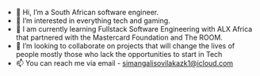 - 👋 Hi, I’m a South African software engineer.
- 👀 I’m interested in everything tech and gaming. 
- 🌱 I am currently learning Fullstack Software Engineering with ALX Africa that partnered with the Mastercard Foundation and The ROOM.
- 💞️ I’m looking to collaborate on projects that will change the lives of people mostly those who lack the opportunities to start in Tech
- 📫 You can reach me via email - simangalisovilakazk1@icloud.com

<!---
TheCodingPantsula/TheCodingPantsula is a ✨ special ✨ repository because its `README.md` (this file) appears on your GitHub profile.
You can click the Preview link to take a look at your changes.
--->
